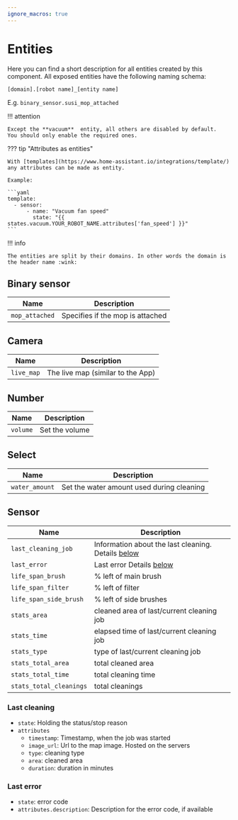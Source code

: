 ```yaml
---
ignore_macros: true
---
```


# Entities

Here you can find a short description for all entities created by this component.
All exposed entities have the following naming schema:

`[domain].[robot name]_[entity name]`

E.g. `binary_sensor.susi_mop_attached`

!!! attention

    Except the **vacuum**  entity, all others are disabled by default.
    You should only enable the required ones.

??? tip "Attributes as entities"

    With [templates](https://www.home-assistant.io/integrations/template/) any attributes can be made as entity.

    Example:

    ```yaml
    template:
      - sensor:
          - name: "Vacuum fan speed"
            state: "{{ states.vacuum.YOUR_ROBOT_NAME.attributes['fan_speed'] }}"
    ```

!!! info

    The entities are split by their domains. In other words the domain is the header name :wink:

## Binary sensor

| Name           | Description                      |
| -------------- | -------------------------------- |
| `mop_attached` | Specifies if the mop is attached |

## Camera

| Name       | Description                       |
| ---------- | --------------------------------- |
| `live_map` | The live map (similar to the App) |

## Number

| Name     | Description    |
| -------- | -------------- |
| `volume` | Set the volume |

## Select

| Name           | Description                               |
| -------------- | ----------------------------------------- |
| `water_amount` | Set the water amount used during cleaning |

## Sensor

| Name                    | Description                                                          |
| ----------------------- | -------------------------------------------------------------------- |
| `last_cleaning_job`     | Information about the last cleaning. Details [below](#last-cleaning) |
| `last_error`            | Last error Details [below](#last-error)                              |
| `life_span_brush`       | % left of main brush                                                 |
| `life_span_filter`      | % left of filter                                                     |
| `life_span_side_brush`  | % left of side brushes                                               |
| `stats_area`            | cleaned area of last/current cleaning job                            |
| `stats_time`            | elapsed time of last/current cleaning job                            |
| `stats_type`            | type of last/current cleaning job                                    |
| `stats_total_area`      | total cleaned area                                                   |
| `stats_total_time`      | total cleaning time                                                  |
| `stats_total_cleanings` | total cleanings                                                      |

### Last cleaning

- `state`: Holding the status/stop reason
- `attributes`
  - `timestamp`: Timestamp, when the job was started
  - `image_url`: Url to the map image. Hosted on the servers
  - `type`: cleaning type
  - `area`: cleaned area
  - `duration`: duration in minutes

### Last error

- `state`: error code
- `attributes.description`: Description for the error code, if available
